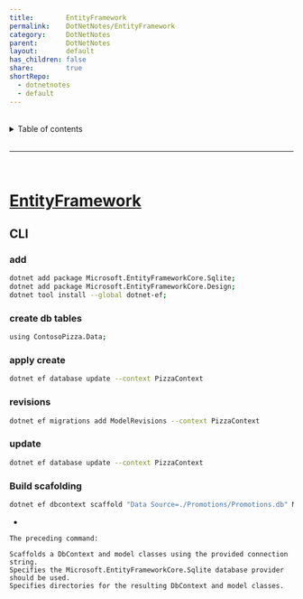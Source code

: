 ```yaml
---
title:        EntityFramework
permalink:    DotNetNotes/EntityFramework
category:     DotNetNotes
parent:       DotNetNotes
layout:       default
has_children: false
share:        true
shortRepo:
  - dotnetnotes
  - default
---
```



<br/>

<details markdown="block">
<summary>
Table of contents
</summary>
{: .text-delta }
1. TOC
{:toc}
</details>

<br/>

***

<br/>

# [EntityFramework](https://learn.microsoft.com/en-us/ef/core/get-started/overview/first-app?tabs=netcore-cli)

## CLI

### add

```bash
dotnet add package Microsoft.EntityFrameworkCore.Sqlite;
dotnet add package Microsoft.EntityFrameworkCore.Design;
dotnet tool install --global dotnet-ef;
```

### create db tables

```bash
using ContosoPizza.Data;
```

### apply create

```bash
dotnet ef database update --context PizzaContext
```

### revisions

```bash
dotnet ef migrations add ModelRevisions --context PizzaContext
```

### update

```bash
dotnet ef database update --context PizzaContext
```

### Build scafolding

```bash
dotnet ef dbcontext scaffold "Data Source=./Promotions/Promotions.db" Microsoft.EntityFrameworkCore.Sqlite --context-dir ./Data --output-dir .\Models
```

-

```
The preceding command:

Scaffolds a DbContext and model classes using the provided connection string.
Specifies the Microsoft.EntityFrameworkCore.Sqlite database provider should be used.
Specifies directories for the resulting DbContext and model classes.
```